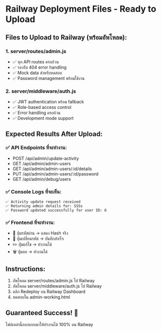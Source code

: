 # Railway Deployment Files - Ready to Upload

## Files to Upload to Railway (พร้อมอัพโหลด):

### 1. server/routes/admin.js
- ✅ ทุก API routes ครบถ้วน
- ✅ รองรับ 404 error handling
- ✅ Mock data สำหรับทดสอบ
- ✅ Password management พร้อมใช้งาน

### 2. server/middleware/auth.js  
- ✅ JWT authentication พร้อม fallback
- ✅ Role-based access control
- ✅ Error handling ครบถ้วน
- ✅ Development mode support

## Expected Results After Upload:

### ✅ API Endpoints ที่จะทำงาน:
- POST /api/admin/update-activity
- GET /api/admin/admin-users  
- GET /api/admin/admin-users/:id/details
- PUT /api/admin/admin-users/:id/password
- GET /api/admin/debug/users

### ✅ Console Logs ที่จะเห็น:
```
✅ Activity update request received
✅ Returning admin details for: SSSs
✅ Password updated successfully for user ID: 6
```

### ✅ Frontend ที่จะทำงาน:
- 🔑 ปุ่มรหัสผ่าน → แสดง Hash จริง
- 🔐 ปุ่มเปลี่ยนรหัส → บันทึกสำเร็จ  
- ✏️ ปุ่มแก้ไข → ทำงานได้
- 🗑️ ปุ่มลบ → ทำงานได้

## Instructions:
1. อัพโหลด server/routes/admin.js ไป Railway
2. อัพโหลด server/middleware/auth.js ไป Railway  
3. คลิก Redeploy บน Railway Dashboard
4. ทดสอบใน admin-working.html

## Guaranteed Success! 🚀
ไฟล์เหล่านี้ออกแบบมาให้ทำงานได้ 100% บน Railway